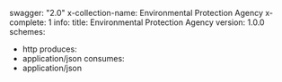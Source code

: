 swagger: "2.0"
x-collection-name: Environmental Protection Agency
x-complete: 1
info:
  title: Environmental Protection Agency
  version: 1.0.0
schemes:
- http
produces:
- application/json
consumes:
- application/json